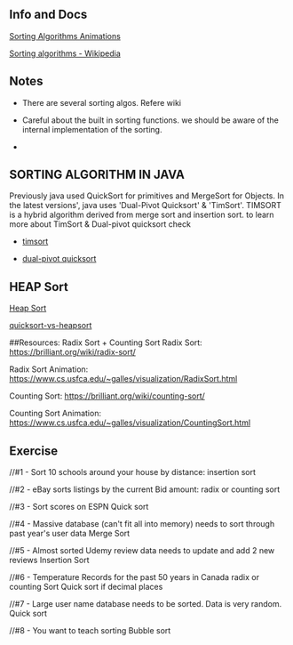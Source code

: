 ## Info and Docs
[Sorting Algorithms Animations](https://www.toptal.com/developers/sorting-algorithms)

[Sorting algorithms - Wikipedia](https://en.wikipedia.org/wiki/Sorting_algorithm)

## Notes
- There are several sorting algos. Refere wiki

- Careful about the built in sorting functions. we should be aware of the internal implementation of the sorting.

- 

## SORTING ALGORITHM IN JAVA
Previously java used QuickSort for primitives and MergeSort for Objects. In the latest versions', java uses 'Dual-Pivot Quicksort' & 'TimSort'.
TIMSORT is a hybrid algorithm derived from merge sort and insertion sort. to learn more about TimSort & Dual-pivot quicksort check

- [timsort](https://en.wikipedia.org/wiki/Timsort)

- [dual-pivot quicksort](https://www.geeksforgeeks.org/dual-pivot-quicksort/)

## HEAP Sort
[Heap Sort](https://brilliant.org/wiki/heap-sort/)

[quicksort-vs-heapsort](https://stackoverflow.com/questions/2467751/quicksort-vs-heapsort)

##Resources: Radix Sort + Counting Sort
Radix Sort: https://brilliant.org/wiki/radix-sort/

Radix Sort Animation: https://www.cs.usfca.edu/~galles/visualization/RadixSort.html



Counting Sort: https://brilliant.org/wiki/counting-sort/

Counting Sort Animation: https://www.cs.usfca.edu/~galles/visualization/CountingSort.html

## Exercise
//#1 - Sort 10 schools around your house by distance:
insertion sort

//#2 - eBay sorts listings by the current Bid amount:
radix or counting sort

//#3 - Sort scores on ESPN
Quick sort

//#4 - Massive database (can't fit all into memory) needs to sort through past year's user data
Merge Sort

//#5 - Almost sorted Udemy review data needs to update and add 2 new reviews
Insertion Sort

//#6 - Temperature Records for the past 50 years in Canada
radix or counting Sort
Quick sort if decimal places

//#7 - Large user name database needs to be sorted. Data is very random.
Quick sort

//#8 - You want to teach sorting
Bubble sort